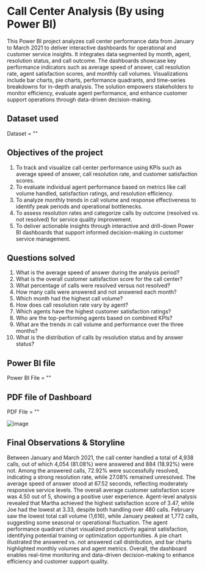 # Call Center Analysis (By using Power BI)
This Power BI project analyzes call center performance data from January to March 2021 to deliver interactive dashboards for operational and customer service insights. It integrates data segmented by month, agent, resolution status, and call outcome. The dashboards showcase key performance indicators such as average speed of answer, call resolution rate, agent satisfaction scores, and monthly call volumes. Visualizations include bar charts, pie charts, performance quadrants, and time-series breakdowns for in-depth analysis. The solution empowers stakeholders to monitor efficiency, evaluate agent performance, and enhance customer support operations through data-driven decision-making.

## Dataset used
Dataset = ""

## Objectives of the project
1) To track and visualize call center performance using KPIs such as average speed of answer, call resolution rate, and customer satisfaction scores.
2) To evaluate individual agent performance based on metrics like call volume handled, satisfaction ratings, and resolution efficiency.
3) To analyze monthly trends in call volume and response effectiveness to identify peak periods and operational bottlenecks.
4) To assess resolution rates and categorize calls by outcome (resolved vs. not resolved) for service quality improvement.
5) To deliver actionable insights through interactive and drill-down Power BI dashboards that support informed decision-making in customer service management.

## Questions solved
1) What is the average speed of answer during the analysis period?
2) What is the overall customer satisfaction score for the call center?
3) What percentage of calls were resolved versus not resolved?
4) How many calls were answered and not answered each month?
5) Which month had the highest call volume?
6) How does call resolution rate vary by agent?
7) Which agents have the highest customer satisfaction ratings?
8) Who are the top-performing agents based on combined KPIs?
9) What are the trends in call volume and performance over the three months?
10) What is the distribution of calls by resolution status and by answer status?


## Power BI file
Power BI File = ""

## PDF file of Dashboard
PDF File = ""

![image](https://github.com/user-attachments/assets/77f5b32b-95f7-4d2f-aaf3-22605f26d6ca)

## Final Observations & Storyline
Between January and March 2021, the call center handled a total of 4,938 calls, out of which 4,054 (81.08%) were answered and 884 (18.92%) were not. Among the answered calls, 72.92% were successfully resolved, indicating a strong resolution rate, while 27.08% remained unresolved. The average speed of answer stood at 67.52 seconds, reflecting moderately responsive service levels. The overall average customer satisfaction score was 4.50 out of 5, showing a positive user experience. Agent-level analysis revealed that Martha achieved the highest satisfaction score of 3.47, while Joe had the lowest at 3.33, despite both handling over 480 calls. February saw the lowest total call volume (1,616), while January peaked at 1,772 calls, suggesting some seasonal or operational fluctuation. The agent performance quadrant chart visualized productivity against satisfaction, identifying potential training or optimization opportunities. A pie chart illustrated the answered vs. not answered call distribution, and bar charts highlighted monthly volumes and agent metrics. Overall, the dashboard enables real-time monitoring and data-driven decision-making to enhance efficiency and customer support quality.
